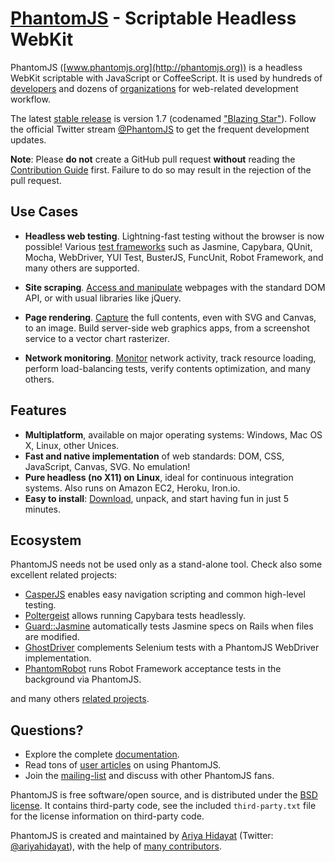 # [PhantomJS](http://phantomjs.org) - Scriptable Headless WebKit

PhantomJS ([www.phantomjs.org](http://phantomjs.org)) is a headless WebKit scriptable with JavaScript or CoffeeScript. It is used by hundreds of [developers](https://github.com/ariya/phantomjs/wiki/Buzz) and dozens of [organizations](https://github.com/ariya/phantomjs/wiki/Users) for web-related development workflow.

The latest [stable release](http://phantomjs.org/release-1.7.html) is version 1.7 (codenamed <a href="http://phantomjs.org/release-names.html">"Blazing Star"</a>). Follow the official Twitter stream [@PhantomJS](http://twitter.com/PhantomJS) to get the frequent development updates.

**Note**: Please **do not** create a GitHub pull request **without** reading the [Contribution Guide](https://github.com/ariya/phantomjs/blob/master/CONTRIBUTING.md) first. Failure to do so may result in the rejection of the pull request.

## Use Cases

- **Headless web testing**. Lightning-fast testing without the browser is now possible! Various [test frameworks](http://code.google.com/p/phantomjs/wiki/TestFrameworkIntegration) such as Jasmine, Capybara, QUnit, Mocha, WebDriver, YUI Test, BusterJS, FuncUnit, Robot Framework, and many others are supported.

- **Site scraping**. [Access and manipulate](http://code.google.com/p/phantomjs/wiki/QuickStart#DOM_Manipulation) webpages with the standard DOM API, or with usual libraries like jQuery.

- **Page rendering**. [Capture](http://code.google.com/p/phantomjs/wiki/QuickStart#Rendering) the full contents, even with SVG and Canvas, to an image. Build server-side web graphics apps, from a screenshot service to a vector chart rasterizer.

- **Network monitoring**. [Monitor](http://code.google.com/p/phantomjs/wiki/QuickStart#Network_traffic) network activity, track resource loading, perform load-balancing tests, verify contents optimization, and many others.

## Features

- **Multiplatform**, available on major operating systems: Windows, Mac OS X, Linux, other Unices.
- **Fast and native implementation** of web standards: DOM, CSS, JavaScript, Canvas, SVG. No emulation!
- **Pure headless (no X11) on Linux**, ideal for continuous integration systems. Also runs on Amazon EC2, Heroku, Iron.io.
- **Easy to install**: [Download](http://phantomjs.org/download.html), unpack, and start having fun in just 5 minutes.

## Ecosystem

PhantomJS needs not be used only as a stand-alone tool. Check also some excellent related projects:

- [CasperJS](http://casperjs.org) enables easy navigation scripting and common high-level testing.
- [Poltergeist](https://github.com/jonleighton/poltergeist) allows running Capybara tests headlessly.
- [Guard::Jasmine](https://github.com/netzpirat/guard-jasmine) automatically tests Jasmine specs on Rails when files are modified.
- [GhostDriver](http://github.com/detro/ghostdriver/) complements Selenium tests with a PhantomJS WebDriver implementation.
- [PhantomRobot](https://github.com/datakurre/phantomrobot) runs Robot Framework acceptance tests in the background via PhantomJS.

and many others [related projects](https://github.com/ariya/phantomjs/wiki/Related-Projects).

## Questions?

- Explore the complete [documentation](http://code.google.com/p/phantomjs/wiki/PhantomJS?tm=6).
- Read tons of [user articles](https://github.com/ariya/phantomjs/wiki/Buzz) on using PhantomJS.
- Join the [mailing-list](http://groups.google.com/group/phantomjs) and discuss with other PhantomJS fans.

PhantomJS is free software/open source, and is distributed under the [BSD license](http://opensource.org/licenses/BSD-3-Clause). It contains third-party code, see the included `third-party.txt` file for the license information on third-party code.

PhantomJS is created and maintained by [Ariya Hidayat](http://ariya.ofilabs.com/about) (Twitter: [@ariyahidayat](http://twitter.com/ariyahidayat)), with the help of [many contributors](https://github.com/ariya/phantomjs/contributors).


